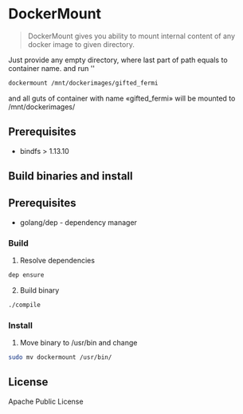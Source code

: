 # DockerMount

> DockerMount gives you ability to mount internal content of any docker image 
to given directory. 

Just provide any empty directory, where last part of path equals to container name.
and run  ''
```bash
dockermount /mnt/dockerimages/gifted_fermi
```
and all guts of container with name «gifted_fermi» will be mounted to /mnt/dockerimages/

## Prerequisites
- bindfs > 1.13.10

## Build binaries and install
## Prerequisites
- golang/dep - dependency manager 

### Build
1. Resolve dependencies 
```bash
dep ensure
```
2. Build binary
```bash
./compile
```

### Install
1. Move binary to /usr/bin and change 
```bash
sudo mv dockermount /usr/bin/
```

## License
Apache Public License